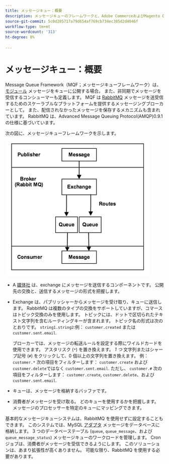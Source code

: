 ```yaml
---
title: メッセージキュー：概要
description: メッセージキューのフレームワークと、Adobe CommerceおよびMagento Open Sourceアプリケーションでの動作についてお読みください。
source-git-commit: 5c0d285717a79d654af769cb734ec385d2d4046f
workflow-type: tm+mt
source-wordcount: '313'
ht-degree: 0%

---
```



# メッセージキュー：概要

Message Queue Framework（MQF；メッセージキューフレームワーク）は、 [モジュール](https://glossary.magento.com/module) メッセージをキューに公開する場合。 また、非同期でメッセージを受信するコンシューマーも定義します。 MQF は [RabbitMQ](http://www.rabbitmq.com) メッセージを送受信するためのスケーラブルなプラットフォームを提供するメッセージングブローカーとして。 また、配信されなかったメッセージを保存するメカニズムも含まれています。 RabbitMQ は、Advanced Message Queuing Protocol(AMQP)0.9.1 の仕様に基づいています。

次の図に、メッセージキューフレームワークを示します。

![メッセージキューフレームワーク](../../assets/configuration/mq-framework.png)

- A [媒体社](https://glossary.magento.com/publisher-subscriber-pattern) は、exchange にメッセージを送信するコンポーネントです。 公開先の交換と、送信するメッセージの形式を把握します。

- Exchange は、パブリッシャーからメッセージを受け取り、キューに送信します。 RabbitMQ は複数のタイプの交換をサポートしていますが、コマースはトピック交換のみを使用します。 トピックには、ドットで区切られたテキスト文字列を含むルーティングキーが含まれます。 トピック名の形式は次のとおりです。 `string1.string2`:例： `customer.created` または `customer.sent.email`.

   ブローカーでは、メッセージの転送ルールを設定する際にワイルドカードを使用できます。 アスタリスク (`*`) を置き換えます。 _1 つ_ 文字列またはシャープ記号 (`#`) をクリックして、0 個以上の文字列を置き換えます。 例： `customer.*` 次の項目をフィルターします： `customer.create` および `customer.delete`ではなく `customer.sent.email`. ただし、 `customer.#` 次の項目をフィルターします： `customer.create`,  `customer.delete`、および `customer.sent.email`.

- キューは、メッセージを格納するバッファです。

- 消費者がメッセージを受け取る。 どのキューを使用するかを把握します。 メッセージのプロセッサーを特定のキューにマッピングできます。

基本的なメッセージキューシステムは、RabbitMQ を使用せずに設定することもできます。 このシステムでは、MySQL [アダプタ](https://glossary.magento.com/adapter) メッセージをデータベースに格納します。 3 つのデータベーステーブル (`queue`, `queue_message`、および `queue_message_status`) メッセージキューのワークロードを管理します。 Cron ジョブは、消費者がメッセージを受信できるようにします。 このソリューションは、あまり拡張性が高くありません。 可能な限り、RabbitMQ を使用する必要があります。
